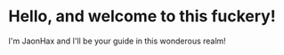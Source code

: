 # Hello, and welcome to this fuckery!
I'm JaonHax and I'll be your guide in this wonderous realm!

<div class="container">  
<div class="text"></div>  
</div>  
<style>  
<!— Put any CSS code here! —>  
</style>  
<script>  
class TextScramble {  
constructor(el) {  
this.el = el  
this.chars = '0123456789█!<>-_\\/[]{}—=+*^?#' // This is the obfu_chars variable I normally have.  
this.update = this.update.bind(this)  
}  
setText(newText) {  
const oldText = this.el.innerText  
const length = Math.max(oldText.length, newText.length)  
const promise = new Promise((resolve) => this.resolve = resolve)  
this.queue = []  
for (let i = 0; i < length; i++) {  
const from = oldText[i] || ''  
const to = newText[i] || ''  
const start = Math.floor(Math.random() * 40) // This is where the start_time variable is normally used.  
const end = start + Math.floor(Math.random() * 40) // This is where the end_time variable is normally used.  
this.queue.push({ from, to, start, end })  
}  
cancelAnimationFrame(this.frameRequest)  
this.frame = 0  
this.update()  
return promise  
}  
update() {  
let output = ''  
let complete = 0  
for (let i = 0, n = this.queue.length; i < n; i++) {  
let { from, to, start, end, char } = this.queue[i]  
if (this.frame >= end) {  
complete++  
output += to  
} else if (this.frame >= start) {  
if (!char || Math.random() < 0.28) {  
char = this.randomChar()  
this.queue[i].char = char  
}  
output += `<span class="dud">${char}</span>`  
} else {  
output += from  
}  
}  
this.el.innerHTML = output  
if (complete === this.queue.length) {  
this.resolve()  
} else {  
this.frameRequest = requestAnimationFrame(this.update)  
this.frame++  
}  
}  
randomChar() {  
return this.chars[Math.floor(Math.random() * this.chars.length)]  
}  
}

const phrases = [ // You can probably guess that this is the phrases variable.  
'Obfuscator phrase 1.',  
'Obfuscator phrase 2.',  
'Obfuscator phrase 3.'  
]

const el = document.querySelector('.text')  
const fx = new TextScramble(el)

let counter = 0

const next = () => {  
fx.setText(phrases[counter]).then(() => {  
setTimeout(next, 2000) // This is where the disp_time variable is normally used.  
})

// The loop variable is not programmed into this version. This version automatically loops.  
// If you want it to NOT loop, edit this next line so it does not include the "% phrases.length".  
// This will cause it to not loop your phrases.  
counter = (counter + 1) % phrases.length  
}

setTimeout(next, 0) // This is where the delay variable is normally used.  
</script>
<!--stackedit_data:
eyJoaXN0b3J5IjpbMTQ1ODU3NjkxOCw4NzA2MTA5MjNdfQ==
-->